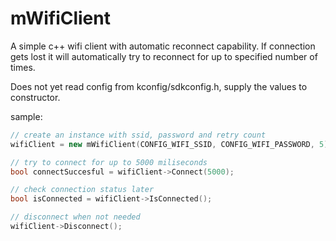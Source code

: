 # mWifiClient
A simple c++ wifi client with automatic reconnect capability.
If connection gets lost it will automatically try to reconnect for up to specified number of times.

Does not yet read config from kconfig/sdkconfig.h, supply the values to constructor.

sample:
```c++
// create an instance with ssid, password and retry count
wifiClient = new mWifiClient(CONFIG_WIFI_SSID, CONFIG_WIFI_PASSWORD, 5);

// try to connect for up to 5000 miliseconds
bool connectSuccesful = wifiClient->Connect(5000);

// check connection status later
bool isConnected = wifiClient->IsConnected();

// disconnect when not needed
wifiClient->Disconnect();
```
